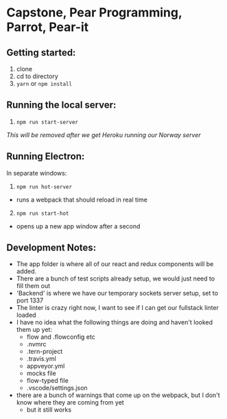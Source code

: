 # Capstone, Pear Programming, Parrot, Pear-it

## Getting started:

1. clone
2. cd to directory
3. ```yarn``` or ```npm install```

## Running the local server:

1. ```npm run start-server```

*This will be removed after we get Heroku running our Norway server*

## Running Electron:

In separate windows:

1. ```npm run hot-server```
  - runs a webpack that should reload in real time
2. ```npm run start-hot```
  - opens up a new app window after a second

## Development Notes:
- The app folder is where all of our react and redux components will be added.
- There are a bunch of test scripts already setup, we would just need to fill them out
- 'Backend' is where we have our temporary sockets server setup, set to port 1337
- The linter is crazy right now, I want to see if I can get our fullstack linter loaded
- I have no idea what the following things are doing and haven't looked them up yet:
  - flow and .flowconfig etc
  - .nvmrc
  - .tern-project
  - .travis.yml
  - appveyor.yml
  - mocks file
  - flow-typed file
  - .vscode/settings.json
- there are a bunch of warnings that come up on the webpack, but I don't know where they are coming from yet
  - but it still works
